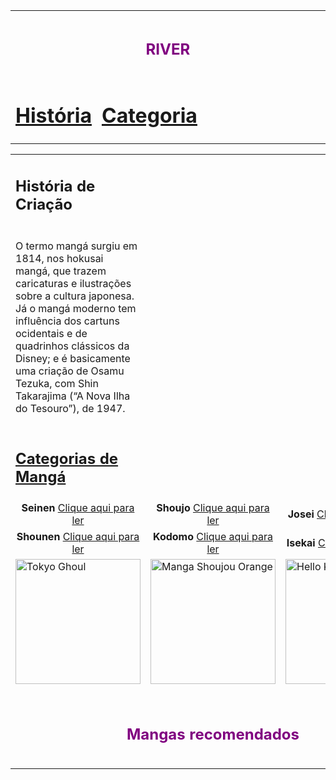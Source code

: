 <!DOCTYPE html>
<html lang="en">
<head>
    <meta charset="UTF-8">
    <meta name="viewport" content="width=device-width, initial-scale=1.0">
    <title> RIVER </title>
</head>
<body>
    <table class="topbar">
        <tr>
            <td colspan="3" align="center"><h1><font size="5" color="purple">RIVER</font></h1></td>
        </tr>
        <tr>
            <td><a href="#"><h1 align="left">História</h1></a></td>
            <td><a href="#"><h1 align="right">Categoria</h1></a></td>
            <td width="100%"></td>
        </tr>
    </table>
    <table>
        <tr>
            <td><h2>História de Criação</h2></td>
        </tr>
        <tr>
            <td>
                <p>O termo mangá surgiu em 1814, nos hokusai mangá, que trazem caricaturas e ilustrações sobre a cultura japonesa. Já o mangá moderno tem influência dos cartuns ocidentais e de quadrinhos clássicos da Disney; e é basicamente uma criação de Osamu Tezuka, com Shin Takarajima (“A Nova Ilha do Tesouro”), de 1947.</p>
            </td>
        </tr>
        <tr>
            <td><h2><a href="https://mangaonline.biz/generos/">Categorias de Mangá</a></h2></td>
             <tr>
            <td align="center"><b>Seinen</b> <a href="https://mangasonline.cc/manga/tokyo-ghoul/">Clique aqui para ler</a></td>
            <td align="center"><b>Shoujo</b> <a href="https://editorajbc.com.br/mangas/colecao/orange/">Clique aqui para ler</a></td>
            <td align="center"><b>Josei</b> <a href="https://blogbbm.com/manga/wotakoi/">Clique aqui para ler</a></td>
        </tr>
        <tr>
            <td align="center"><b>Shounen</b> <a href="https://mangaonline.biz/manga/hunter-x-hunter/">Clique aqui para ler</a></td>
            <td align="center"><b>Kodomo</b> <a href="https://myanimelist.net/anime/23915/The_Adventures_of_Hello_Kitty___Friends">Clique aqui para ler</a></td>
            <td align="center"><b>Isekai</b> <a href="https://r.search.yahoo.com/_ylt=AwrEpeuheQxmigQAmBPz6Qt.;_ylu=Y29sbwNiZjEEcG9zAzEEdnRpZAMEc2VjA3Ny/RV=2/RE=1713303201/RO=10/RU=https%3a%2f%2fmangaonline.biz%2fmanga%2fsolo-leveling1%2f/RK=2/RS=V9Ybtdx0oQBLJjxycn8AlL6VwK8-">Clique aqui para ler</a></td>
        </tr>
            <td style="vertical-align: middle;"><img width="200" height="200" src="tokyo-ghoul.jpg" alt="Tokyo Ghoul"/></td>
            <td style="vertical-align: middle;"><img width="200" height="200" src="manga-shoujou-orange.jpg" alt="Manga Shoujou Orange"/></td>
            <td style="vertical-align: middle;"><img width="200" height="200" src="hello-kitty.jpg" alt="Hello Kitty"/></td>
        </tr>
        <tr>
        <td colspan="3" align="center"><h1><font size="5" color="purple">Mangas recomendados</font></h1></td>
        <td align="center"><a href="">Clique aqui para ler</a><a href="#"><h1 align="right"></h1></a></td>
        </tr>
</table>
</body>
</html>
